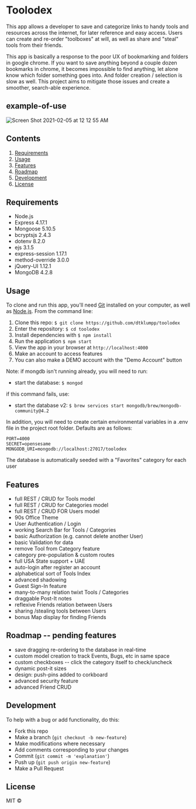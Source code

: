 # Toolodex

This app allows a developer to save and categorize links to handy tools and resources across the internet, for later reference and easy access.  Users can create and re-order "toolboxes" at will, as well as share and "steal" tools from their friends.

This app is basically a response to the poor UX of bookmarking and folders in google chrome.  If you want to save anything beyond a couple dozen bookmarks in chrome, it becomes impossible to find anything, let alone know which folder something goes into.  And folder creation / selection is slow as well.  This project aims to mitigate those issues and create a smoother, search-able experience.

## example-of-use

![Screen Shot 2021-02-05 at 12 12 55 AM](https://user-images.githubusercontent.com/65556316/107082573-602fe500-67c2-11eb-867f-bb36a9b21728.png)


## Contents

  1. [Requirements](#Requirements)
  1. [Usage](#Usage)
  1. [Features](#Features)
  1. [Roadmap](#Roadmap)
  1. [Development](#Development)
  1. [License](#License)

## Requirements

- Node.js
- Express 4.17.1
- Mongoose 5.10.5
- bcryptsjs 2.4.3
- dotenv 8.2.0
- ejs 3.1.5
- express-session 1.17.1
- method-override 3.0.0
- jQuery-UI 1.12.1
- MongoDB 4.2.8

## Usage

To clone and run this app, you'll need [Git](https://git-scm.com) installed on your computer, as well as [Node.js](https://nodejs.org/en/download/). From the command line:

1. Clone this repo: `$ git clone https://github.com/dtklumpp/toolodex`
1. Enter the repository: `$ cd toolodex`
1. Install dependencies with `$ npm install`
1. Run the application `$ npm start`
1. View the app in your browser at `http://localhost:4000`
1. Make an account to access features
1. You can also make a DEMO account with the "Demo Account" button

Note: if mongdb isn't running already, you will need to run:

- start the database: `$ mongod`

if this command fails, use:

- start the database v2: `$ brew services start mongodb/brew/mongodb-community@4.2`

In addition, you will need to create certain environmental variables in a .env file in the project root folder.  Defaults are as follows:

```
PORT=4000
SECRET=opensesame
MONGODB_URI=mongodb://localhost:27017/toolodex
```

The database is automatically seeded with a "Favorites" category for each user



## Features

- full REST / CRUD for Tools model
- full REST / CRUD for Categories model
- full REST / CRUD FOR Users model
- 90s Office Theme
- User Authentication / Login
- working Search Bar for Tools / Categories
- basic Authorization (e.g. cannot delete another User)
- basic Validation for data
- remove Tool from Category feature
- category pre-population & custom routes
- full USA State support + UAE
- auto-login after register an account
- alphabetical sort of Tools Index
- advanced shadowing
- Guest Sign-In feature
- many-to-many relation twixt Tools / Categories
- draggable Post-It notes
- reflexive Friends relation between Users
- sharing /stealing tools between Users
- bonus Map display for finding Friends
    

## Roadmap -- pending features

- save dragging re-ordering to the database in real-time
- custom model creation to track Events, Bugs, etc in same space
- custom checkboxes -- click the category itself to check/uncheck
- dynamic post-it sizes
- design: push-pins added to corkboard
- advanced security feature
- advanced Friend CRUD


## Development

To help with a bug or add functionality, do this:

- Fork this repo
- Make a branch (`git checkout -b new-feature`)
- Make modifications where necessary
- Add comments corresponding to your changes
- Commit (`git commit -m 'explanation'`)
- Push up (`git push origin new-feature`)
- Make a Pull Request 


## License

MIT ©

